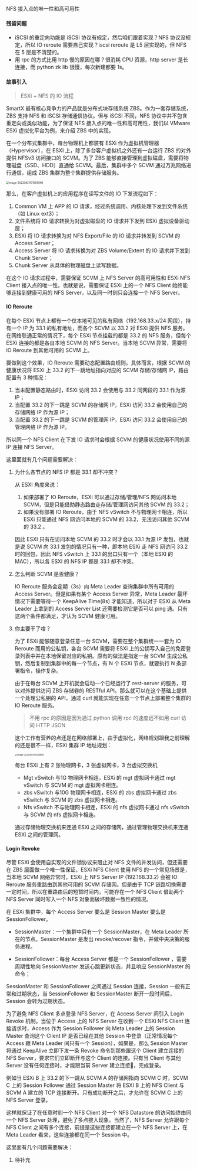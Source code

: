 NFS 接入点的唯一性和高可用性

#### 残留问题

* iSCSI 的重定向功能是 iSCSI 协议有规定，然后咱们跟着实现？NFS 协议没规定，所以 IO reroute 需要自己实现？iscsi reroute 是 L5 层实现的，但 NFS 在 5 层是不清楚的。
* 用 rpc 的方式比用 http 慢的原因在哪？很消耗 CPU 资源，http server 是长连接，而 python zk lib 很慢，每次新建都要 1s。

#### 故事引入

> ESXi + NFS 的 IO 流程

SmartX 最有核心竞争力的产品就是分布式块存储系统 ZBS。作为一套存储系统，ZBS 支持 NFS 和 iSCSI 存储通信协议。但与 iSCSI 不同，NFS 协议中并不包含重定向或类似功能，为了保证 NFS 接入点的唯一性和高可用性，我们以 VMware ESXi  虚拟化平台为例，来介绍 ZBS 中的实现。

在一个分布式集群中，每台物理机上都装有 ESXi 作为虚拟机管理器（Hypervisor），在 ESXI 上，除了多台客户虚拟机之外还有一台运行 ZBS 的对外提供 NFSv3 访问接口的 SCVM。为了 ZBS 能够直接管理到虚拟磁盘，需要将物理磁盘（SSD、HDD）直通给 SCVM。最后，集群中多个 SCVM 通过万兆网络进行通信，组成 ZBS 集群为整个集群提供存储服务。

<img src="https://gitee.com/aboriginalZero/blogimage3/raw/master/img/202208211015121.png" alt="image-20220821101509096" style="zoom:50%;" />

那么，在客户虚拟机上的应用程序在读写文件的 IO 下发流程如下：

1. Common VM 上 APP 的 IO 请求，经过系统调用、内核处理下发到文件系统（如 Linux ext3）；
2. 文件系统将 IO 请求转换为对虚拟磁盘的 IO 请求并下发到 ESXi 虚拟设备驱动层；
3. ESXi 将 IO 请求转换为对 NFS Export/File 的 IO 请求并转发到 SCVM 的 Access Server；
4. Access Server 将 IO 请求转换为对 ZBS Volume/Extent 的 IO 请求并下发到 Chunk Server；
5. Chunk Server 从具体的物理磁盘上读写数据。

在这个 IO 请求过程中，需要保证 SCVM 上 NFS Server 的高可用性和 ESXi NFS Client 接入点的唯一性。也就是说，需要保证 ESXi 上的一个 NFS Client 始终能够连接到健康可用的 NFS Server，以及同一时刻只会连接一个 NFS Server。

#### IO Reroute

在每个 ESXi 节点上都有一个仅本地可见的私有网络（192.168.33.x/24 网段），持有一个 IP 为 33.1 的私有地址，而各个 SCVM 以 33.2 对 ESXi 提供 NFS 服务。在网络联通正常的情况下，每个 ESXi 节点挂载的都是 33.2 的 NFS 服务，但每个 ESXi 连接的都是各自本地 SCVM 的 NFS Server。当本地 SCVM 异常，需要将 IO Reroute 到其他可用的 SCVM 上。

要做到这个效果，IO Reroute 需要动态配置路由规则。具体而言，根据 SCVM 的健康状况将 ESXi 上 33.2 的下一跳地址指向对应的 SCVM 存储/存储网 IP，路由配置有 3 种情况：

1. 当未配置静态路由时，ESXi 访问 33.2 会使用与 33.2 同网段的 33.1 作为源 IP；
2. 当配置 33.2 的下一跳是 SCVM 的存储网 IP，ESXi 访问 33.2 会使用自己的存储网络 IP 作为源 IP；
3. 当配置 33.2 的下一跳是 SCVM 的管理网 IP，ESXi 访问 33.2 会使用自己的管理网络 IP 作为源 IP。

所以同一个 NFS Client 在下发 IO 请求时会根据 SCVM 的健康状况使用不同的源 IP 连接 NFS Server。

这里面就有几个问题需要解决：

1. 为什么各节点的 NFS IP 都是 33.1 却不冲突？

    从 ESXI 角度来说：

    1. 如果部署了 IO Reroute，ESXi 可以通过存储/管理/NFS 网访问本地 SCVM，但是只能借助静态路由走存储/管理网访问其他 SCVM 的 33.2；
    2. 如果没有部署 IO Reroute，由于 NFS vSwitch 不与物理网卡相连，所以 ESXi 只能通过 NFS 网访问本地的 SCVM 的 33.2，无法访问其他 SCVM 的 33.2 。

    因此 ESXI 只有在访问本地 SCVM 的 33.2 时才会以 33.1 为源 IP 发包，也就是说 SCVM 向 33.1 发包的情况只有一种，即本地 ESXi 走 NFS 网访问 33.2 时的回包，因此 NFS vSwitch 上 33.1 的出口只有一个（本地 ESXI 的 MAC），所以各 ESXI 的 NFS IP 都是 33.1 却不冲突。

2. 怎么判断 SCVM 是否健康？

    IO Reroute 服务会定期（3s）向 Meta Leader 查询集群中所有可用的 Access Server。但是如果有某个 Access Server 异常，Meta Leader 最坏情况下需要等待一个 KeepAlive Time(8s) 才能知道，所以对于 ESXi 从 Meta Leader 上拿到的 Access Server List 还需要检测它是否可以 ping 通。只有这两个条件都满足，才认为 SCVM 健康可用。

3. 你主要干了啥？

    为了 ESXi 能够随意登录任意一台 SCVM，需要在整个集群统一一套为 IO Reroute 而用的公私钥，各台 SCVM 需要将 ESXi 上的公钥写入自己的免密登录列表中并在本地保留对应的私钥。原有的做法是指定一台 SCVM 生成公私钥，然后复制到集群中的每一个节点，有 N 个 ESXi 节点，就要执行 N 条部署指令，操作复杂。

    由于在每台 SCVM 上开机就会启动一个已经运行了 rest-server 的服务，可以对外提供访问 ZBS 存储卷的 RESTful API。那么就可以在这个基础上提供一个处理公私钥的 API，通过 curl 就能实现在任意一个节点上部署整个集群的 IO Reroute 服务。

    > 不用 rpc 的原因是因为通过 python 调用 rpc 的速度远不如用 curl 访问 HTTP JSON

    这个工作有营养的点还是在网络部署上，由于虚拟化，网络规划跟我之前理解的还是很不一样，ESXi 集群 IP 地址规划：

    <img src="https://gitee.com/aboriginalZero/blogimage3/raw/master/img/202208211015720.png" alt="image-20220821101528697" style="zoom:40%;" />

    每台 ESXi 上有 2 张物理网卡，3 张虚拟网卡，3 台虚拟交换机

    * Mgt vSwitch 与1G 物理网卡相连，ESXi 的 mgt 虚拟网卡通过 mgt vSwitch 与 SCVM 的 mgt 虚拟网卡相连。
    * zbs vSwitch 与10G 物理网卡相连，ESXi 的 zbs 虚拟网卡通过 zbs vSwitch 与 SCVM 的 zbs 虚拟网卡相连。
    * Nfs vSwitch 不与物理网卡相连，ESXi 的 nfs 虚拟网卡通过 nfs vSwitch 与 SCVM 的 nfs 虚拟网卡相连。

    通过存储物理交换机来连通 ESXi 之间的存储网，通过管理物理交换机来连通ESXi 之间的管理网。

#### Login Revoke 

尽管 ESXi 会使用自实现的文件锁协议来阻止对 NFS 文件的并发访问，但还需要在 ZBS 层面做一个唯一性保证，ESXi NFS Client 使用 NFS 的一个常见场景是，当本地 SCVM 网络异常时，ESXi 上 NFS Server IP (192.168.33.2) 会被 IO Reroute 服务重路由到其他可用的 SCVM 存储网。但是由于 TCP 链路切换需要一定时间，所以在重路由后的短暂时间内，可能存在一个 NFS Client 借助两个 NFS Server 同时写入一个 NFS 对象而破坏数据一致性的情况。

在 ESXi 集群中，每个 Access Server 要么是 Session Master 要么是 SessionFollower。

* SessionMaster：一个集群中只有一个 SessionMaster，在 Meta Leader 所在的节点。SessionMaster 是发出 revoke/recover 指令，并做中央决策的服务进程。

* SessionFollower：每台 Access Server 都是一个 SessionFollower ，需要周期性地向 SessionMaster 发送心跳更新状态，并且响应 SessionMaster 的命令；

SessionMaster 和 SessionFollower 之间通过 Session 连接，Session 一般有正常和过期状态，当 SessionFollower 和 SessionMaster 断开一段时间后，Session 会转为过期状态。

为了避免 NFS Client 多点登录 NFS Server，在 Access Server 间引入 Login Revoke 机制。当位于 Access 上的 NFS Server 在收到一个 ESXi NFS Client 连接请求时，Access 作为 Session Follower 向 Meta Leader 上的 Session Master 查询这个 Client IP 是否已经在其他 Session 中登录（正常情况每个 Access 跟 Meta Leader 间只有一个 Session），如果是，那么 Session Master 将通过 KeepAlive 立即下发一条 Revoke 命令到那些跟这个 Client 建立连接的 NFS Server，要求它们立即断开与这个 Client 的连接。只有当 Client 与其他 Server 没有任何连接时，才能跟当前 Server 建立连接，完成登录。

例如当 ESXi B 上 33.2 的下一跳从 SCVM A 的存储网指向 SCVM C 时，SCVM C 上的 Session Follower 通过 Session Master 将 ESXI B 上的 NFS Client 与 SCVM A 建立的 TCP 连接断开。只有成功断开之后，才允许在 SCVM C 上的 NFS Server 登录。

这样就保证了在任意时刻一个 NFS Client 对一个 NFS Datastore 的访问始终由同一个 NFS Server 处理，避免了多点接入现象。当然了，NFS Server 允许跟每个 NFS Client 之间有多个连接，前提是这些连接都建立在一个 NFS Server 上，在 Meta Leader 看来，这些连接都在同一个 Session 中。

这里面有几个问题需要解决：

1. 待补充

